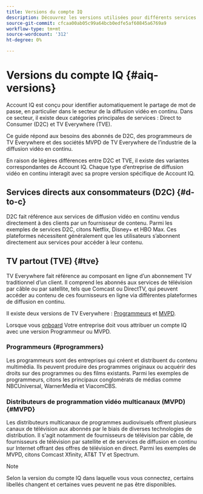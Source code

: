```yaml
---
title: Versions du compte IQ
description: Découvrez les versions utilisées pour différents services dans le compte IQ.
source-git-commit: cfcaa00ab05c99a64bcb0edfe5af60845a6769a9
workflow-type: tm+mt
source-wordcount: '312'
ht-degree: 0%

---
```


# Versions du compte IQ {#aiq-versions}

Account IQ est conçu pour identifier automatiquement le partage de mot de passe, en particulier dans le secteur de la diffusion vidéo en continu. Dans ce secteur, il existe deux catégories principales de services : Direct to Consumer (D2C) et TV Everywhere (TVE).

Ce guide répond aux besoins des abonnés de D2C, des programmeurs de TV Everywhere et des sociétés MVPD de TV Everywhere de l’industrie de la diffusion vidéo en continu.

En raison de légères différences entre D2C et TVE, il existe des variantes correspondantes de Account IQ. Chaque type d’entreprise de diffusion vidéo en continu interagit avec sa propre version spécifique de Account IQ.

## Services directs aux consommateurs (D2C) {#d-to-c}

D2C fait référence aux services de diffusion vidéo en continu vendus directement à des clients par un fournisseur de contenu. Parmi les exemples de services D2C, citons Netflix, Disney+ et HBO Max. Ces plateformes nécessitent généralement que les utilisateurs s’abonnent directement aux services pour accéder à leur contenu.

## TV partout (TVE) {#tve}

TV Everywhere fait référence au composant en ligne d’un abonnement TV traditionnel d’un client. Il comprend les abonnés aux services de télévision par câble ou par satellite, tels que Comcast ou DirectTV, qui peuvent accéder au contenu de ces fournisseurs en ligne via différentes plateformes de diffusion en continu.

Il existe deux versions de TV Everywhere : [Programmeurs](/help/accountiq/product-concepts.md#programmer-def) et [MVPD](/help/accountiq/product-concepts.md#mvpd-def).

Lorsque vous [onboard](/help/accountiq/get-started.md) Votre entreprise doit vous attribuer un compte IQ avec une version Programmeur ou MVPD.

### Programmeurs {#programmers}

Les programmeurs sont des entreprises qui créent et distribuent du contenu multimédia. Ils peuvent produire des programmes originaux ou acquérir des droits sur des programmes ou des films existants. Parmi les exemples de programmeurs, citons les principaux conglomérats de médias comme NBCUniversal, WarnerMedia et ViacomCBS.

### Distributeurs de programmation vidéo multicanaux (MVPD) {#MVPD}

Les distributeurs multicanaux de programmes audiovisuels offrent plusieurs canaux de télévision aux abonnés par le biais de diverses technologies de distribution. Il s&#39;agit notamment de fournisseurs de télévision par câble, de fournisseurs de télévision par satellite et de services de diffusion en continu sur Internet offrant des offres de télévision en direct. Parmi les exemples de MVPD, citons Comcast Xfinity, AT&amp;T TV et Spectrum.

>[!NOTE]
>
> Selon la version du compte IQ dans laquelle vous vous connectez, certains libellés changent et certaines vues peuvent ne pas être disponibles.




